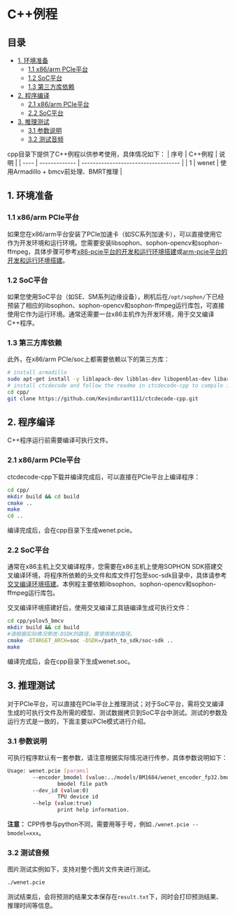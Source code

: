# C++例程

## 目录

* [1. 环境准备](#1-环境准备)
    * [1.1 x86/arm PCIe平台](#11-x86arm-pcie平台)
    * [1.2 SoC平台](#12-soc平台)
    * [1.3 第三方库依赖](#13-第三方库依赖)
* [2. 程序编译](#2-程序编译)
    * [2.1 x86/arm PCIe平台](#21-x86arm-pcie平台)
    * [2.2 SoC平台](#22-soc平台)
* [3. 推理测试](#3-推理测试)
    * [3.1 参数说明](#31-参数说明)
    * [3.2 测试音频](#32-测试音频)

cpp目录下提供了C++例程以供参考使用，具体情况如下：
| 序号  | C++例程      | 说明                                 |
| ---- | ------------- | -----------------------------------  |
| 1    | wenet         | 使用Armadillo + bmcv前处理、BMRT推理  |

## 1. 环境准备
### 1.1 x86/arm PCIe平台
如果您在x86/arm平台安装了PCIe加速卡（如SC系列加速卡），可以直接使用它作为开发环境和运行环境。您需要安装libsophon、sophon-opencv和sophon-ffmpeg，具体步骤可参考[x86-pcie平台的开发和运行环境搭建](../../../docs/Environment_Install_Guide.md#3-x86-pcie平台的开发和运行环境搭建)或[arm-pcie平台的开发和运行环境搭建](../../../docs/Environment_Install_Guide.md#5-arm-pcie平台的开发和运行环境搭建)。  

### 1.2 SoC平台
如果您使用SoC平台（如SE、SM系列边缘设备），刷机后在`/opt/sophon/`下已经预装了相应的libsophon、sophon-opencv和sophon-ffmpeg运行库包，可直接使用它作为运行环境。通常还需要一台x86主机作为开发环境，用于交叉编译C++程序。

### 1.3 第三方库依赖
此外，在x86/arm PCIe/soc上都需要依赖以下的第三方库：
```bash
# install armadillo
sudo apt-get install -y liblapack-dev libblas-dev libopenblas-dev libarmadillo-dev libsndfile1-dev
# install ctcdecode and follow the readme in ctcdecode-cpp to compile it
cd cpp/
git clone https://github.com/Kevindurant111/ctcdecode-cpp.git
```

## 2. 程序编译
C++程序运行前需要编译可执行文件。
### 2.1 x86/arm PCIe平台
ctcdecode-cpp下载并编译完成后，可以直接在PCIe平台上编译程序：

```bash
cd cpp/
mkdir build && cd build
cmake .. 
make
cd ..
```
编译完成后，会在cpp目录下生成wenet.pcie。

### 2.2 SoC平台
通常在x86主机上交叉编译程序，您需要在x86主机上使用SOPHON SDK搭建交叉编译环境，将程序所依赖的头文件和库文件打包至soc-sdk目录中，具体请参考[交叉编译环境搭建](../../../docs/Environment_Install_Guide.md#41-交叉编译环境搭建)。本例程主要依赖libsophon、sophon-opencv和sophon-ffmpeg运行库包。

交叉编译环境搭建好后，使用交叉编译工具链编译生成可执行文件：

```bash
cd cpp/yolov5_bmcv
mkdir build && cd build
#请根据实际情况修改-DSDK的路径，需使用绝对路径。
cmake -DTARGET_ARCH=soc -DSDK=/path_to_sdk/soc-sdk ..  
make
```
编译完成后，会在cpp目录下生成wenet.soc。

## 3. 推理测试
对于PCIe平台，可以直接在PCIe平台上推理测试；对于SoC平台，需将交叉编译生成的可执行文件及所需的模型、测试数据拷贝到SoC平台中测试。测试的参数及运行方式是一致的，下面主要以PCIe模式进行介绍。

### 3.1 参数说明
可执行程序默认有一套参数，请注意根据实际情况进行传参，具体参数说明如下：
```bash
Usage: wenet.pcie [params]
        --encoder_bmodel (value:../models/BM1684/wenet_encoder_fp32.bmodel)
                bmodel file path
        --dev_id (value:0)
                TPU device id
        --help (value:true)
                print help information.
```
**注意：** CPP传参与python不同，需要用等于号，例如`./wenet.pcie --bmodel=xxx`。

### 3.2 测试音频
图片测试实例如下，支持对整个图片文件夹进行测试。
```bash
./wenet.pcie
```
测试结束后，会将预测的结果文本保存在`result.txt`下，同时会打印预测结果、推理时间等信息。


